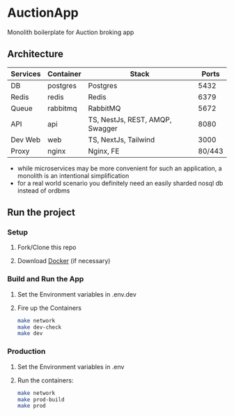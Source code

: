 # AuctionApp

Monolith boilerplate for Auction broking app

## Architecture

| Services    | Container | Stack                           | Ports  |
| ----------- | --------- | ------------------------------- | ------ |
| DB          | postgres  | Postgres                        | 5432   |
| Redis       | redis     | Redis                           | 6379   |
| Queue       | rabbitmq  | RabbitMQ                        | 5672   |
| API         | api       | TS, NestJs, REST, AMQP, Swagger | 8080   |
| Dev Web     | web       | TS, NextJs, Tailwind            | 3000   |
| Proxy       | nginx     | Nginx, FE                       | 80/443 |

- while microservices may be more convenient for such an application, a monolith is an intentional simplification
- for a real world scenario you definitely need an easily sharded nosql db instead of ordbms

## Run the project

### Setup

1. Fork/Clone this repo

1. Download [Docker](https://docs.docker.com/desktop/mac/install/) (if necessary)

### Build and Run the App

1. Set the Environment variables in .env.dev

1. Fire up the Containers

   ```sh
   make network
   make dev-check
   make dev
   ```

### Production

1. Set the Environment variables in .env

1. Run the containers:

   ```sh
   make network
   make prod-build
   make prod
   ```
